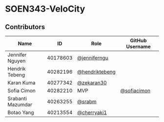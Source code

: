 # SOEN343-VeloCity

## Contributors
| Name                    | ID        | Role    | GitHub Username     
|-------------------------|-----------|---------|------------|
| Jennifer Nguyen          | 40178603  | [@jenniferngu](https://github.com/jenniferngu) | 
| Hendrik Tebeng    | 40282196  | [@hendriktebeng](https://github.com/hendriktebeng)       |
| Karan Kuma   | 40277342  | [@zekaran30](https://github.com/zekaran30)           |
| Sofia Cimon        | 40282210  | MVP | [@sofiacimon](https://github.com/sofiacimon)               |
| Srabanti Mazumdar     | 40263255  | [@srabm](https://github.com/srabm)             |
| Botao Yang     | 40213554  | [@cherryaki1](https://github.com/cherryaki1)             |
